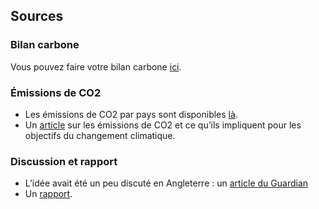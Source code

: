## Sources

### Bilan carbone

Vous pouvez faire votre bilan carbone [ici](http://avenirclimatique.org/micmac/index.php#). 

### Émissions de CO2

- Les émissions de CO2 par pays sont disponibles [là](https://donnees.banquemondiale.org/indicateur/EN.ATM.CO2E.PC?year_high_desc=true). 
- Un [article](https://www.carbonbrief.org/what-global-co2-emissions-2016-mean-climate-change) sur les émissions de CO2 et ce qu’ils impliquent pour les objectifs du changement climatique.

### Discussion et rapport

- L’idée avait été un peu discuté en Angleterre : un [article du Guardian](https://www.theguardian.com/sustainable-business/personal-carbon-allowances-budgets) 
- Un [rapport](https://publications.parliament.uk/pa/cm200708/cmselect/cmenvaud/565/565.pdf).
